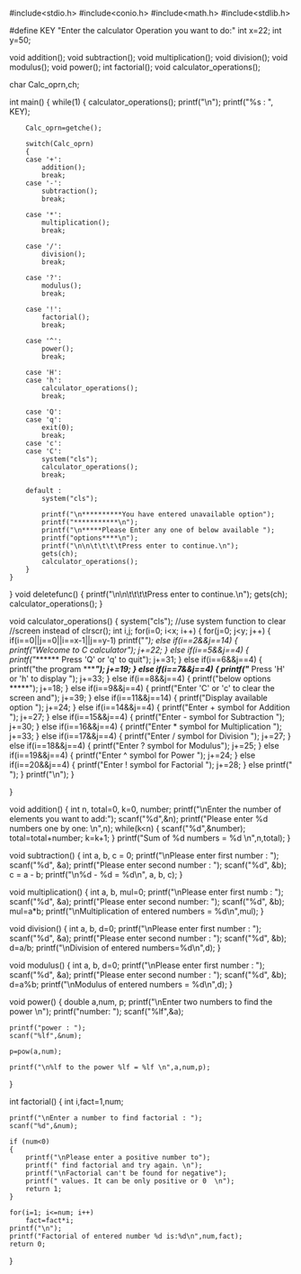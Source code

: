#include<stdio.h>
#include<conio.h>
#include<math.h>
#include<stdlib.h>

#define KEY "Enter the calculator Operation you want to do:"
int x=22;
int y=50;

void addition();
void subtraction();
void multiplication();
void division();
void modulus();
void power();
int factorial();
void calculator_operations();

char Calc_oprn,ch;

int main()
{
    while(1)
    {
        calculator_operations();
        printf("\n");
        printf("%s : ", KEY);

        Calc_oprn=getche();

        switch(Calc_oprn)
        {
        case '+':
            addition();
            break;
        case '-':
            subtraction();
            break;

        case '*':
            multiplication();
            break;

        case '/':
            division();
            break;

        case '?':
            modulus();
            break;

        case '!':
            factorial();
            break;

        case '^':
            power();
            break;

        case 'H':
        case 'h':
            calculator_operations();
            break;

        case 'Q':
        case 'q':
            exit(0);
            break;
        case 'c':
        case 'C':
            system("cls");
            calculator_operations();
            break;

        default :
            system("cls");

            printf("\n**********You have entered unavailable option");
            printf("***********\n");
            printf("\n*****Please Enter any one of below available ");
            printf("options****\n");
            printf("\n\n\t\t\t\tPress enter to continue.\n");
            gets(ch);
            calculator_operations();
        }
    }
}
void deletefunc()
{
    printf("\n\n\t\t\t\tPress enter to continue.\n");
    gets(ch);
    calculator_operations();
}


void calculator_operations()
{
    system("cls");  //use system function to clear
    //screen instead of clrscr();
    int i,j;
    for(i=0; i<x; i++)
    {
        for(j=0; j<y; j++)
        {
            if(i==0||j==0||i==x-1||j==y-1)
                printf("*");
            else if(i==2&&j==14)
            {
                printf("Welcome to C calculator");
                j+=22;
            }
            else if(i==5&&j==4)
            {
                printf("******* Press 'Q' or 'q' to quit");
                j+=31;
            }
            else if(i==6&&j==4)
            {
                printf("the program ********");
                j+=19;
            }
            else if(i==7&&j==4)
            {
                printf("***** Press 'H' or 'h' to display ");
                j+=33;
            }
            else if(i==8&&j==4)
            {
                printf("below options *****");
                j+=18;
            }
            else if(i==9&&j==4)
            {
                printf("Enter 'C' or 'c' to clear the screen and");
                j+=39;
            }
            else if(i==11&&j==14)
            {
                printf("Display available option ");
                j+=24;
            }
            else if(i==14&&j==4)
            {
                printf("Enter + symbol for Addition ");
                j+=27;
            }
            else if(i==15&&j==4)
            {
                printf("Enter - symbol for Subtraction ");
                j+=30;
            }
            else if(i==16&&j==4)
            {
                printf("Enter * symbol for Multiplication ");
                j+=33;
            }
            else if(i==17&&j==4)
            {
                printf("Enter / symbol for Division ");
                j+=27;
            }
            else if(i==18&&j==4)
            {
                printf("Enter ? symbol for Modulus");
                j+=25;
            }
            else if(i==19&&j==4)
            {
                printf("Enter ^ symbol for Power ");
                j+=24;
            }
            else if(i==20&&j==4)
            {
                printf("Enter ! symbol for Factorial ");
                j+=28;
            }
            else
                printf(" ");
        }
        printf("\n");
    }

}

void addition()
{
    int n, total=0, k=0, number;
    printf("\nEnter the number of elements you want to add:");
    scanf("%d",&n);
    printf("Please enter %d numbers one by one: \n",n);
    while(k<n)
    {
        scanf("%d",&number);
        total=total+number;
        k=k+1;
    }
    printf("Sum of %d numbers = %d \n",n,total);
}

void subtraction()
{
    int a, b, c = 0;
    printf("\nPlease enter first number  : ");
    scanf("%d", &a);
    printf("Please enter second number : ");
    scanf("%d", &b);
    c = a - b;
    printf("\n%d - %d = %d\n", a, b, c);
}

void multiplication()
{
    int a, b, mul=0;
    printf("\nPlease enter first numb   : ");
    scanf("%d", &a);
    printf("Please enter second number: ");
    scanf("%d", &b);
    mul=a*b;
    printf("\nMultiplication of entered numbers = %d\n",mul);
}

void division()
{
    int a, b, d=0;
    printf("\nPlease enter first number  : ");
    scanf("%d", &a);
    printf("Please enter second number : ");
    scanf("%d", &b);
    d=a/b;
    printf("\nDivision of entered numbers=%d\n",d);
}

void modulus()
{
    int a, b, d=0;
    printf("\nPlease enter first number   : ");
    scanf("%d", &a);
    printf("Please enter second number  : ");
    scanf("%d", &b);
    d=a%b;
    printf("\nModulus of entered numbers = %d\n",d);
}

void power()
{
    double a,num, p;
    printf("\nEnter two numbers to find the power \n");
    printf("number: ");
    scanf("%lf",&a);

    printf("power : ");
    scanf("%lf",&num);

    p=pow(a,num);

    printf("\n%lf to the power %lf = %lf \n",a,num,p);
}

int factorial()
{
    int i,fact=1,num;

    printf("\nEnter a number to find factorial : ");
    scanf("%d",&num);

    if (num<0)
    {
        printf("\nPlease enter a positive number to");
        printf(" find factorial and try again. \n");
        printf("\nFactorial can't be found for negative");
        printf(" values. It can be only positive or 0  \n");
        return 1;
    }

    for(i=1; i<=num; i++)
        fact=fact*i;
    printf("\n");
    printf("Factorial of entered number %d is:%d\n",num,fact);
    return 0;
}
